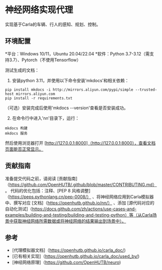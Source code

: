 # 神经网络实现代理




实现基于Carla的车辆、行人的感知、规划、控制。

## 环境配置
*平台：Windows 10/11，Ubuntu 20.04/22.04
*软件：Python 3.7-3.12（需支持3.7）、Pytorch（不使用Tensorflow）

测试生成的文档：
1. 安装python 3.11，并使用以下命令安装'mkdocs'和相关依赖：
```壳
pip install mkdocs -i http://mirrors.aliyun.com/pypi/simple --trusted-host mirrors.aliyun.com
pip install -r requirements.txt
```
（可选）安装完成后使用'mkdocs --version'查看是否安装成功。

2. 在命令行中进入'nn'目录下，运行：
```壳
mkdocs 构建
mkdocs 服务
```
然后使用浏览器打开 [http://127.0.0.1:8000]（http://127.0.0.1:8000），查看文档页面能否正常显示。

## 贡献指南
准备提交代码之前，请阅读 [贡献指南]（https://github.com/OpenHUTB/.github/blob/master/CONTRIBUTING.md） 。
代码的优化包括：注释、[PEP 8 风格调整]（https://peps.pythonlang.cn/pep-0008/） 、将神经网络应用到Carla模拟器中、撰写对应 [文档]（https://openhutb.github.io/nn/） 、添加 [源代码对应的自动化测试]（https://docs.github.com/zh/actions/use-cases-and-examples/building-and-testing/building-and-testing-python）等（从Carla场景中获取神经网络所需数据或将神经网络的结果输出到场景中）。


## 参考

* [代理模拟器文档]（https://openhutb.github.io/carla_doc/)
* [已有相关实现]（https://openhutb.github.io/carla_doc/used_by/)
* [神经网络原理]（https://github.com/OpenHUTB/neuro)
